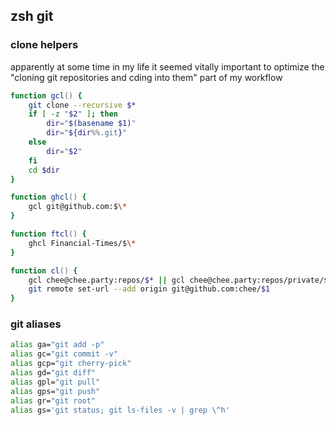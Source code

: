 ## zsh git

### clone helpers

apparently at some time in my life it seemed vitally important to optimize the
"cloning git repositories and cding into them" part of my workflow

```zsh filename=".zshrc.d/functions/git.zsh"
function gcl() {
	git clone --recursive $*
	if [ -z "$2" ]; then
		dir="$(basename $1)"
		dir="${dir%%.git}"
	else
		dir="$2"
	fi
	cd $dir
}

function ghcl() {
	gcl git@github.com:$\*
}

function ftcl() {
	ghcl Financial-Times/$\*
}

function cl() {
	gcl chee@chee.party:repos/$* || gcl chee@chee.party:repos/private/$\*
	git remote set-url --add origin git@github.com:chee/$1
}
```

### git aliases

```zsh filename=".zshrc.d/aliases/git.zsh"
alias ga="git add -p"
alias gc="git commit -v"
alias gcp="git cherry-pick"
alias gd="git diff"
alias gpl="git pull"
alias gps="git push"
alias gr="git root"
alias gs='git status; git ls-files -v | grep \^h'
```
